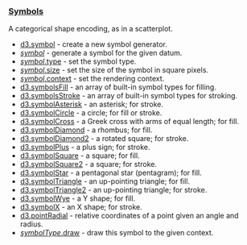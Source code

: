 ### [Symbols](https://github.com/d3/d3-shape/blob/v3.1.0/README.md#symbols)

A categorical shape encoding, as in a scatterplot.

- [d3.symbol](https://github.com/d3/d3-shape/blob/v3.1.0/README.md#symbol) - create a new symbol generator.
- [_symbol_](https://github.com/d3/d3-shape/blob/v3.1.0/README.md#_symbol) - generate a symbol for the given datum.
- [_symbol_.type](https://github.com/d3/d3-shape/blob/v3.1.0/README.md#symbol_type) - set the symbol type.
- [_symbol_.size](https://github.com/d3/d3-shape/blob/v3.1.0/README.md#symbol_size) - set the size of the symbol in square pixels.
- [_symbol_.context](https://github.com/d3/d3-shape/blob/v3.1.0/README.md#symbol_context) - set the rendering context.
- [d3.symbolsFill](https://github.com/d3/d3-shape/blob/v3.1.0/README.md#symbolsFill) - an array of built-in symbol types for filling.
- [d3.symbolsStroke](https://github.com/d3/d3-shape/blob/v3.1.0/README.md#symbolsStroke) - an array of built-in symbol types for stroking.
- [d3.symbolAsterisk](https://github.com/d3/d3-shape/blob/v3.1.0/README.md#symbolAsterisk) - an asterisk; for stroke.
- [d3.symbolCircle](https://github.com/d3/d3-shape/blob/v3.1.0/README.md#symbolCircle) - a circle; for fill or stroke.
- [d3.symbolCross](https://github.com/d3/d3-shape/blob/v3.1.0/README.md#symbolCross) - a Greek cross with arms of equal length; for fill.
- [d3.symbolDiamond](https://github.com/d3/d3-shape/blob/v3.1.0/README.md#symbolDiamond) - a rhombus; for fill.
- [d3.symbolDiamond2](https://github.com/d3/d3-shape/blob/v3.1.0/README.md#symbolDiamond2) - a rotated square; for stroke.
- [d3.symbolPlus](https://github.com/d3/d3-shape/blob/v3.1.0/README.md#symbolPlus) - a plus sign; for stroke.
- [d3.symbolSquare](https://github.com/d3/d3-shape/blob/v3.1.0/README.md#symbolSquare) - a square; for fill.
- [d3.symbolSquare2](https://github.com/d3/d3-shape/blob/v3.1.0/README.md#symbolSquare2) - a square; for stroke.
- [d3.symbolStar](https://github.com/d3/d3-shape/blob/v3.1.0/README.md#symbolStar) - a pentagonal star (pentagram); for fill.
- [d3.symbolTriangle](https://github.com/d3/d3-shape/blob/v3.1.0/README.md#symbolTriangle) - an up-pointing triangle; for fill.
- [d3.symbolTriangle2](https://github.com/d3/d3-shape/blob/v3.1.0/README.md#symbolTriangle2) - an up-pointing triangle; for stroke.
- [d3.symbolWye](https://github.com/d3/d3-shape/blob/v3.1.0/README.md#symbolWye) - a Y shape; for fill.
- [d3.symbolX](https://github.com/d3/d3-shape/blob/v3.1.0/README.md#symbolX) - an X shape; for stroke.
- [d3.pointRadial](https://github.com/d3/d3-shape/blob/v3.1.0/README.md#pointRadial) - relative coordinates of a point given an angle and radius.
- [_symbolType_.draw](https://github.com/d3/d3-shape/blob/v3.1.0/README.md#symbolType_draw) - draw this symbol to the given context.
